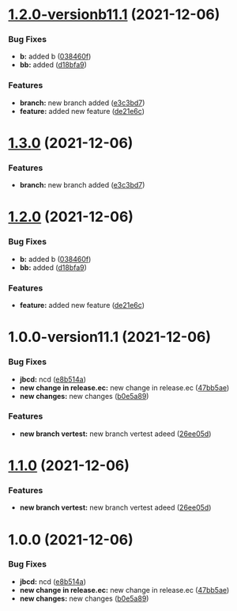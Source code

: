 # [1.2.0-versionb11.1](https://github.com/shubhamprataps/ver/compare/v1.1.0...v1.2.0-versionb11.1) (2021-12-06)


### Bug Fixes

* **b:** added b ([038460f](https://github.com/shubhamprataps/ver/commit/038460f0bfe84d6c5c06dfc28f3550320128caa6))
* **bb:** added ([d18bfa9](https://github.com/shubhamprataps/ver/commit/d18bfa92aaca2120de36ad7c0214f78f208cd974))


### Features

* **branch:** new branch added ([e3c3bd7](https://github.com/shubhamprataps/ver/commit/e3c3bd73efa6dc078f94c3d2d11964387c449d66))
* **feature:** added new feature ([de21e6c](https://github.com/shubhamprataps/ver/commit/de21e6c081a0c8ef87e90a216be9b35e9686d35a))

# [1.3.0](https://github.com/shubhamprataps/ver/compare/v1.2.0...v1.3.0) (2021-12-06)


### Features

* **branch:** new branch added ([e3c3bd7](https://github.com/shubhamprataps/ver/commit/e3c3bd73efa6dc078f94c3d2d11964387c449d66))

# [1.2.0](https://github.com/shubhamprataps/ver/compare/v1.1.0...v1.2.0) (2021-12-06)


### Bug Fixes

* **b:** added b ([038460f](https://github.com/shubhamprataps/ver/commit/038460f0bfe84d6c5c06dfc28f3550320128caa6))
* **bb:** added ([d18bfa9](https://github.com/shubhamprataps/ver/commit/d18bfa92aaca2120de36ad7c0214f78f208cd974))


### Features

* **feature:** added new feature ([de21e6c](https://github.com/shubhamprataps/ver/commit/de21e6c081a0c8ef87e90a216be9b35e9686d35a))

# 1.0.0-version11.1 (2021-12-06)


### Bug Fixes

* **jbcd:** ncd ([e8b514a](https://github.com/shubhamprataps/ver/commit/e8b514a280b1c7a0d8b71a52898849603bf38522))
* **new change in release.ec:** new change in release.ec ([47bb5ae](https://github.com/shubhamprataps/ver/commit/47bb5aefaa71048b5f6b14f2ce42123ed9671cad))
* **new changes:** new changes ([b0e5a89](https://github.com/shubhamprataps/ver/commit/b0e5a898969d7d107334bd4f117be2ffb6c64ef5))


### Features

* **new branch vertest:** new branch vertest adeed ([26ee05d](https://github.com/shubhamprataps/ver/commit/26ee05d08cce3396aeb75edeb20028c72c94db90))

# [1.1.0](https://github.com/shubhamprataps/ver/compare/v1.0.0...v1.1.0) (2021-12-06)


### Features

* **new branch vertest:** new branch vertest adeed ([26ee05d](https://github.com/shubhamprataps/ver/commit/26ee05d08cce3396aeb75edeb20028c72c94db90))

# 1.0.0 (2021-12-06)


### Bug Fixes

* **jbcd:** ncd ([e8b514a](https://github.com/shubhamprataps/ver/commit/e8b514a280b1c7a0d8b71a52898849603bf38522))
* **new change in release.ec:** new change in release.ec ([47bb5ae](https://github.com/shubhamprataps/ver/commit/47bb5aefaa71048b5f6b14f2ce42123ed9671cad))
* **new changes:** new changes ([b0e5a89](https://github.com/shubhamprataps/ver/commit/b0e5a898969d7d107334bd4f117be2ffb6c64ef5))
